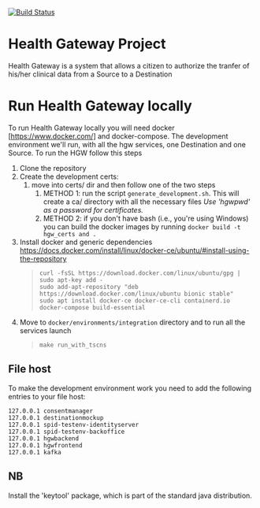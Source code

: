 [![Build Status](https://travis-ci.org/crs4/health-gateway.png)](https://travis-ci.org/crs4/health-gateway)

# Health Gateway Project

Health Gateway is a system that allows a citizen to authorize the tranfer of his/her clinical data from a Source to a Destination

# Run Health Gateway locally

To run Health Gateway locally you will need docker [https://www.docker.com/] and docker-compose.
The development environment we'll run, with all the hgw services, one Destination and one Source.
To run the HGW follow this steps

1. Clone the repository
2. Create the development certs:
    1. move into certs/ dir and then follow one of the two steps
        1. METHOD 1: run the script `generate_development.sh`. This will create a ca/ directory with all the necessary files
        _Use 'hgwpwd' as a password for certificates._
        2. METHOD 2: if you don't have bash (i.e., you're using Windows) you can build the docker images by running `docker build -t hgw_certs and .`
3. Install docker and generic dependencies
https://docs.docker.com/install/linux/docker-ce/ubuntu/#install-using-the-repository
    > `curl -fsSL https://download.docker.com/linux/ubuntu/gpg | sudo apt-key add -`  
    `sudo add-apt-repository "deb https://download.docker.com/linux/ubuntu bionic stable"`  
    `sudo apt install docker-ce docker-ce-cli containerd.io docker-compose build-essential`
4. Move to `docker/environments/integration` directory and to run all the services launch
    >`make run_with_tscns`

## File host
To make the development environment work you need to add the following entries to your file host:

    127.0.0.1 consentmanager
    127.0.0.1 destinationmockup
    127.0.0.1 spid-testenv-identityserver
    127.0.0.1 spid-testenv-backoffice
    127.0.0.1 hgwbackend
    127.0.0.1 hgwfrontend
    127.0.0.1 kafka

## NB
Install the 'keytool' package, which is part of the standard java distribution.

